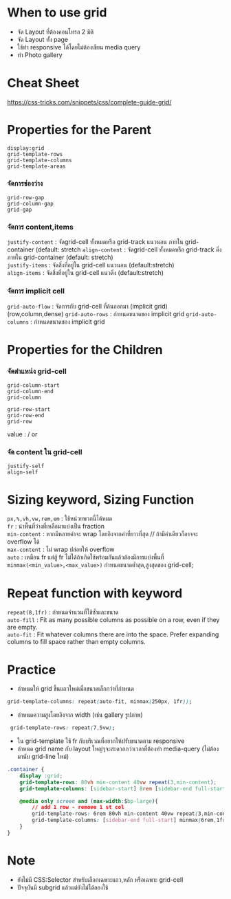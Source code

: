 
# When to use grid
- จัด Layout ที่ต้องคอนโทรล 2 มิติ
- จัด Layout ทั้ง page
- ใช้ทำ responsive ได้โดยไม่ต้องเขียน media query
- ทำ Photo gallery

# Cheat Sheet
https://css-tricks.com/snippets/css/complete-guide-grid/


# Properties for the Parent

`display:grid`  
`grid-template-rows`   
`grid-template-columns`  
`grid-template-areas`



### จัดการช่องว่าง
`grid-row-gap`  
`grid-column-gap`  
`grid-gap`

### จัดการ content,items
`justify-content` : จัดgrid-cell ทั้งหมดหรือ grid-track แนวนอน ภายใน grid-container (default: stretch 
`align-content` : จัดgrid-cell ทั้งหมดหรือ grid-track ดิ่ง ภายใน grid-container (default: stretch)  
`justify-items` : จัดสิ่งที่อยู่ใน grid-cell แนวนอน (default:stretch)  
`align-items` : จัดสิ่งที่อยู่ใน grid-cell แนวดิ่ง (default:stretch)

### จัดการ implicit cell

`grid-auto-flow` : จัดการกับ grid-cell ที่ล้นออกมา (implicit grid) (row,column,dense)
`grid-auto-rows` : กำหนดขนาดของ implicit grid
`grid-auto-columns` : กำหนดขนาดของ implicit grid



# Properties for the Children

### จัดตำแหน่ง grid-cell
`grid-column-start`  
`grid-column-end`  
`grid-column`  
  
`grid-row-start`  
`grid-row-end`  
`grid-row`

value : <grid-line-start> / <grid-line-end> or <span>

### จัด content ใน grid-cell
`justify-self`  
`align-self`

# Sizing keyword, Sizing Function 

`px,%,vh,vw,rem,em` : ใช้หน่วยพวกนี้ได้หมด  
`fr` : นำพื้นที่ว่างที่เหลือมาแบ่งเป็น fraction  
`min-content` : หากมีหลายคำจะ wrap โดยอิงจากคำที่ยาวที่สุด // ถ้ามีคำเดียวก็อาจจะ overflow ได้  
`max-content` : ไม่ wrap ปล่อยให้ overflow  
`auto` : เหมือน fr แต่สู้ fr ไม่ได้ถ้าเกิดใช้พร้อมกันแล้วต้องมีการแบ่งพื้นที่  
`minmax(<min_value>,<max_value>)`  กำหนดขนาดต่ำสุด,สูงสุดของ grid-cell;


# Repeat function with keyword

`repeat(8,1fr)` : กำหนดจำนวนที่ใช้ซ้ำและขนาด  
`auto-fill` : Fit as many possible columns as possible on a row, even if they are empty.  
`auto-fit` : Fit whatever columns there are into the space. Prefer expanding columns to fill space rather than empty columns.


# Practice

- กำหนดให้ grid ขึ้นแถวใหม่เมื่อขนาดเล็กกว่าที่กำหนด
```css
grid-template-columns: repeat(auto-fit, minmax(250px, 1fr));
```

- กำหนดความสูงโดยอิงจาก width (เช่น gallery รูปภาพ)
```css
 grid-template-rows: repeat(7,5vw);
```

- ใน grid-template ใช้ fr กับบริเวณที่อยากให้ปรับขนาดตาม responsive 
- กำหนด grid name กับ layout ใหญ่ๆจะสะดวกกว่าเวลาที่ต้องทำ media-query (ไม่ต้องมานับ grid-line ใหม่)

```css
.container {
    display :grid;
    grid-template-rows: 80vh min-content 40vw repeat(3,min-content);
    grid-template-columns: [sidebar-start] 8rem [sidebar-end full-start] minmax(6rem,1fr) [center-start] repeat(8, [col-start] minmax(min-content,14rem) [col-end]) [center-end] minmax(6rem,1fr) [full-end];

    @media only screen and (max-width:$bp-large){
        // add 1 row - remove 1 st col
        grid-template-rows: 6rem 80vh min-content 40vw repeat(3,min-content);
        grid-template-columns: [sidebar-end full-start] minmax(6rem,1fr) [center-start] repeat(8, [col-start] minmax(min-content,14rem) [col-end]) [center-end] minmax(6rem,1fr) [full-end];
    }
}
```

# Note
- ยังไม่มี CSS:Selector สำหรับเลือกเฉพาะแถว,หลัก หรือเฉพาะ grid-cell
- ปัจจุบันมี subgrid แล้วแต่ยังไม่ได้ลองใช้ 